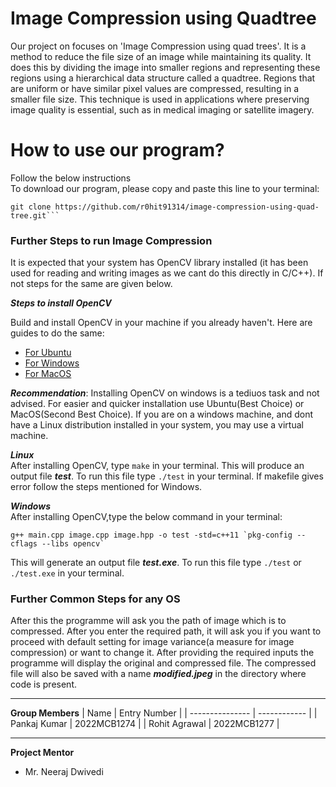 # Image Compression using Quadtree
Our project on focuses on 'Image Compression using quad trees'. It is a method to reduce the file size of an image while maintaining its quality. It does this by dividing the image into smaller regions and representing these regions using a hierarchical data structure called a quadtree. Regions that are uniform or have similar pixel values are compressed, resulting in a smaller file size. This technique is used in applications where preserving image quality is essential, such as in medical imaging or satellite imagery.



# How to use our program?
Follow the below instructions<br>
To download our program, please copy and paste this line to your terminal:
```
git clone https://github.com/r0hit91314/image-compression-using-quad-tree.git```

```


### Further Steps to run Image Compression
It is expected that your system has OpenCV library installed (it has been  used for reading and writing images as we cant do this directly in C/C++). If not steps for the same are given below.

***Steps to install OpenCV***

Build and install OpenCV in your machine if you already haven't. Here are guides to do the same:
* [For Ubuntu](http://techawarey.com/programming/install-opencv-c-c-in-ubuntu-18-04-lts-step-by-step-guide/) 
* [For Windows](https://cv-tricks.com/how-to/installation-of-opencv-4-1-0-in-windows-10-from-source/)
* [For MacOS](https://docs.opencv.org/master/d0/db2/tutorial_macos_install.html)

***Recommendation***: Installing OpenCV on windows is a tediuos task and not advised. For easier and quicker installation use Ubuntu(Best Choice) or MacOS(Second Best Choice). If you are on a windows machine, and dont have a Linux distribution installed in your system, you may use a virtual machine.

***Linux***<br>
After installing OpenCV, type ```make``` in your terminal. This will produce an output file ***test***. To run this file type ```./test``` in your terminal. If makefile gives error follow the steps mentioned for Windows.

***Windows***<br>
After installing OpenCV,type the below command in your terminal:
```
g++ main.cpp image.cpp image.hpp -o test -std=c++11 `pkg-config --cflags --libs opencv`
```
This will generate an output file ***test.exe***. To run this file type ```./test```  or ```./test.exe``` in your terminal.
### Further Common Steps for any OS
After this the programme will ask you the path of image which is to compressed. After you enter the required path, it will ask you if you want to proceed with default setting for image variance(a measure for image compression) or want to change it. After providing the required inputs the programme will display the original and compressed file. The compressed file will also be saved with a name ***modified.jpeg*** in the directory where code is present. 

---



**Group Members**
| Name            | Entry Number |
| --------------- | ------------ |
| Pankaj Kumar    | 2022MCB1274  |
| Rohit Agrawal   | 2022MCB1277  |

---

**Project Mentor**
- Mr. Neeraj Dwivedi

